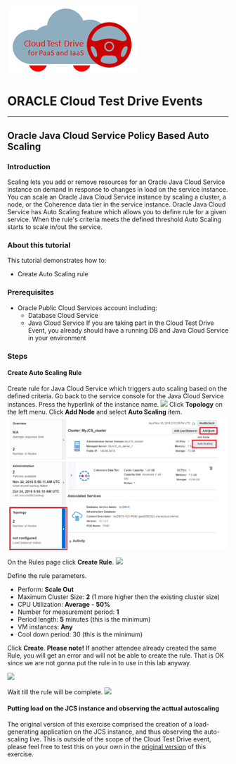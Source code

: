 ![](../common/images/customer.logo.png)
---
# ORACLE Cloud Test Drive Events #
-----
## Oracle Java Cloud Service Policy Based Auto Scaling ##

### Introduction ###
Scaling lets you add or remove resources for an Oracle Java Cloud Service instance on demand in response to changes in load on the service instance. You can scale an Oracle Java Cloud Service instance by scaling a cluster, a node, or the Coherence data tier in the service instance.
Oracle Java Cloud Service has Auto Scaling feature which allows you to define rule for a given service. When the rule's criteria meets the defined threshold Auto Scaling starts to scale in/out the service.

### About this tutorial ###
This tutorial demonstrates how to:

+ Create Auto Scaling rule

### Prerequisites ###

+ Oracle Public Cloud Services account including:
	+ Database Cloud Service
	+ Java Cloud Service
If you are taking part in the Cloud Test Drive Event, you already should have a running DB and Java Cloud Service in your environment

### Steps ###

#### Create Auto Scaling Rule ####

Create rule for Java Cloud Service which triggers auto scaling based on the defined criteria. Go back to the service console for the Java Cloud Service instances. Press the hyperlink of the instance name.
![](images/instances.png)
Click **Topology** on the left menu. Click **Add Node** and select **Auto Scaling** item.
![](images/scaling.png)

On the Rules page click **Create Rule**. 
![](images/26.create.rule.png)

Define the rule parameters.
	
+ Perform: **Scale Out**
+ Maximum Cluster Size: **2** (1 more higher then the existing cluster size)
+ CPU Utilization: **Average** - **50%**
+ Number for measurement period: **1**
+ Period length: **5** minutes (this is the minimum)
+ VM instances: **Any**
+ Cool down period: 30 (this is the minimum)

Click **Create**. **Please note!** If another attendee already created the same Rule, you will get an error and will not be able to create the rule. That is OK since we are not gonna put the rule in to use in this lab anyway.

![](images/27.rule.details.png)

Wait till the rule will be complete.
![](images/27.rule.ready.png)

                                               
#### Putting load on the JCS instance and observing the acttual autoscaling ####

The original version of this exercise comprised the creation of a load-generating application on the JCS instance, and thus observing the auto-scaling live.  This is outside of the scope of the Cloud Test Drive event, please feel free to test this on your own in the [original version](https://github.com/oracle/cloud-native-devops-workshop/blob/master/jcs-scale-ui/README.md) of this exercise.

